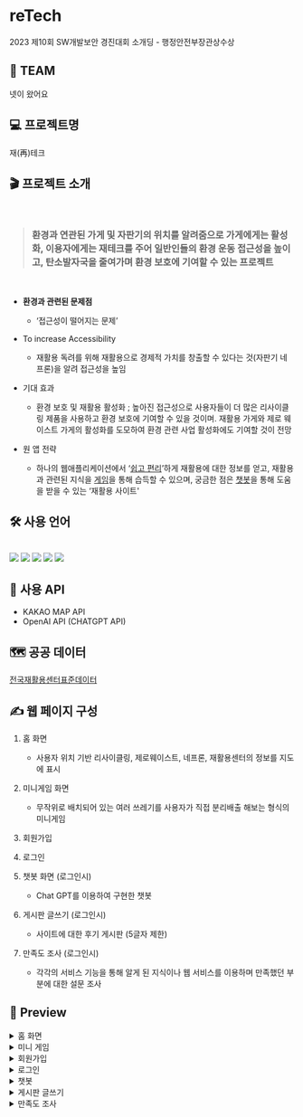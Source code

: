 # reTech
2023 제10회 SW개발보안 경진대회 소개딩 - 행정안전부장관상수상


## 🙌 TEAM  
넷이 왔어요 

## 💻 프로젝트명

재(再)테크

## 🎬 프로젝트 소개
<br>

> <h3>환경과 연관된 가게 및 자판기의 위치를 알려줌으로 가게에게는 활성화, 이용자에게는 재테크를 주어 일반인들의 환경 운동 접근성을 높이고, 탄소발자국을 줄여가며 환경 보호에 기여할 수 있는 프로젝트</h3>
<br>

-  **환경과 관련된 문제점**
    -  ‘접근성이 떨어지는 문제’

- To increase Accessibility

  - 재활용 독려를 위해 재활용으로 경제적 가치를 창출할 수 있다는 것(자판기 네프론)을 알려 접근성을 높임

- 기대 효과
   - 환경 보호 및 재활용 활성화 ; 높아진 접근성으로 사용자들이 더 많은 리사이클링 제품을 사용하고 환경 보호에 기여할 수 있을 것이며. 재활용 가게와 제로 웨이스트 가게의 활성화를 도모하여 환경 관련 사업 활성화에도 기여할 것이 전망

- 원 앱 전략 
    -  하나의 웹애플리케이션에서 ‘<u>쉽고 편리</u>’하게 재활용에 대한 정보를 얻고, 재활용과 관련된 지식을 <u>게임</u>을 통해 습득할 수 있으며, 궁금한 점은 <u>챗봇</u>을 통해 도움을 받을 수 있는 ‘재활용 사이트'

## 🛠️ 사용 언어

   <br> 
<div style="margin: ; text-align: left;" "text-align: left;"> <img src="https://img.shields.io/badge/Django-092E20?style=for-the-badge&logo=Django&logoColor=white">
          <img src="https://img.shields.io/badge/Python-3776AB?style=for-the-badge&logo=Python&logoColor=white">
          <img src="https://img.shields.io/badge/HTML5-E34F26?style=for-the-badge&logo=HTML5&logoColor=white">
          <img src="https://img.shields.io/badge/CSS3-1572B6?style=for-the-badge&logo=CSS3&logoColor=white">
          <img src="https://img.shields.io/badge/Javascript-F7DF1E?style=for-the-badge&logo=Javascript&logoColor=white">
          <br/></div>
    </div>

   ## 🧭 사용 API

- KAKAO MAP API
- OpenAI API (CHATGPT API) 
  
## 🗺 공공 데이터


[전국재활용센터표준데이터](https://www.data.go.kr/data/15021108/standard.do)   


## ✍ 웹 페이지 구성
1. 홈 화면 
     - 사용자 위치 기반 리사이클링, 제로웨이스트, 네프론, 재활용센터의 정보를 지도에 표시


2. 미니게임 화면
    - 무작위로 배치되어 있는 여러 쓰레기를 사용자가 직접 분리배출 해보는 형식의 미니게임

3. 회원가입
4. 로그인

5. 챗봇 화면 (로그인시)
    - Chat GPT를 이용하여 구현한 챗봇


6. 게시판 글쓰기 (로그인시)
      - 사이트에 대한 후기 게시판 (5글자 제한)
7. 만족도 조사 (로그인시)
      - 각각의 서비스 기능을 통해 알게 된 지식이나 웹 서비스를 이용하며 만족했던 부분에 대한 설문 조사


## 📸 Preview

<details><summary>홈 화면
</summary>

## [리사이클링] : 아름다운 가게, 프라이탁
<br>

![image](https://github.com/www-spam/reTech/assets/102578109/786775c2-0c81-4045-9523-216bc41cd796)
![image](https://github.com/www-spam/reTech/assets/102578109/df406eb2-9c62-4f73-a7a9-31ea3f6c6e40)

상세정보 보러가기 👉 카카오맵의 정보로 이동, 영업시간 및 후기등을 볼 수 있음

![image](https://github.com/www-spam/reTech/assets/102578109/78d5112b-4896-418a-b22a-e5e00055adc4)
## [제로웨이스트]


![image](https://github.com/www-spam/reTech/assets/102578109/223de928-ad83-4a42-9801-175cab0c59a0)
## [네프론]

![image](https://github.com/www-spam/reTech/assets/102578109/98c68d8a-702c-4a70-b30d-955b208cd619)
![image](https://github.com/www-spam/reTech/assets/102578109/57bc4bbc-1003-4ed8-9c5e-1d29fea92b39)

각 위치에 있는 네프론 기기의 사진 정보를 볼 수 있음
 
## [재활용센터]

![image](https://github.com/www-spam/reTech/assets/102578109/66f1bbc1-9676-4b8f-a1ed-3f49237bc663)
![image](https://github.com/www-spam/reTech/assets/102578109/112daf3c-8191-4503-9078-9274751a8aaa)

</details>


<details><summary>미니 게임
</summary>

![image](https://github.com/www-spam/reTech/assets/102578109/832b708c-2146-4314-9d54-442d14840b52)
![image](https://github.com/www-spam/reTech/assets/102578109/0002b0c9-b17b-4905-a242-b773f3f109d7)


알맞은 쓰레기통으로 드래그하지 못할 시에 좌측 하단에 -10점씩 부여되며, 올바른 재활용 방법을 알려주는 alert창 이벤트 발생
 
![image](https://github.com/www-spam/reTech/assets/102578109/d18b02aa-5b55-492e-bde0-6c441128b2bb)

알맞은 쓰레기통으로 드래그했을 경우




</details>

<details><summary>회원가입
</summary>

![image](https://github.com/www-spam/reTech/assets/102578109/7f7fd71d-cdba-46b7-9bfb-f2ca59576e85)
![image](https://github.com/www-spam/reTech/assets/102578109/78460129-5661-4bef-8961-1d8e413c3a8c)
</details>

<details><summary>로그인
</summary>

![image](https://github.com/www-spam/reTech/assets/102578109/e520facd-fecf-4cd9-9597-0248b64c0662)
챗봇 아이콘 클릭시 로그인
![image](https://github.com/www-spam/reTech/assets/102578109/663dde0e-e086-4640-9f5b-436aae6db3c6)
![image](https://github.com/www-spam/reTech/assets/102578109/2d014e7b-d91e-4344-a80a-f99aaf53a6e1)
로그인 시에만 만족도 조사 게시판 아이콘 활성화
</details>

<details><summary>챗봇
</summary>

![image](https://github.com/www-spam/reTech/assets/102578109/ae6953ec-d372-4f5b-898a-da3720707062)

openai api key 를 활용한 챗봇
</details>

<details><summary>게시판 글쓰기
</summary>


![image](https://github.com/www-spam/reTech/assets/102578109/7b4b444b-559b-440b-83d0-3b68aeadfd59)
![image](https://github.com/www-spam/reTech/assets/102578109/8ba95732-aa30-4a5e-bbc7-2aadf9fbf260)
![image](https://github.com/www-spam/reTech/assets/102578109/7fd4e0f8-7c5d-4895-9dd4-9dd02fbbbbce)
</details>


<details><summary>만족도 조사
</summary>

![image](https://github.com/www-spam/reTech/assets/102578109/9d530c3d-bbe0-40f9-b11a-d8f5c8a1e9a8)
![image](https://github.com/www-spam/reTech/assets/102578109/3cbd8c54-db47-4189-a959-18922b7c4644)

웹 서비스에 대한 만족도를 파악하기 위한 설문조사
</details>












